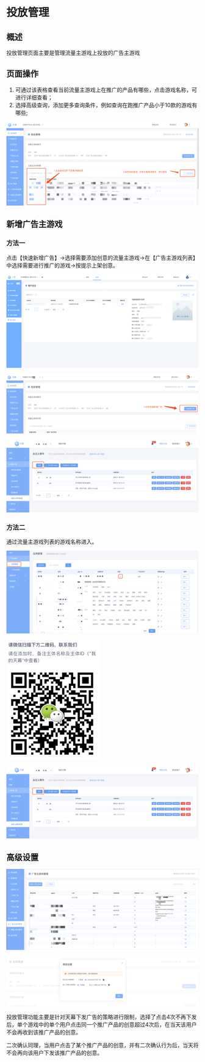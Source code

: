# 投放管理

## 概述

投放管理页面主要是管理流量主游戏上投放的广告主游戏

## 页面操作

1. 可通过该表格查看当前流量主游戏上在推广的产品有哪些，点击游戏名称，可进行详细查看；
2. 选择高级查询，添加更多查询条件，例如查询在跑推广产品小于10款的游戏有哪些;

![](../../.gitbook/assets/image%20%2853%29.png)

## 新增广告主游戏

### 方法一

点击【快速新增广告】-&gt;选择需要添加创意的流量主游戏-&gt;在【广告主游戏列表】中选择需要进行推广的游戏-&gt;按提示上架创意。

![](../../.gitbook/assets/image%20%2887%29.png)

![](../../.gitbook/assets/image%20%2886%29.png)

![](../../.gitbook/assets/image%20%28232%29.png)

### 方法二

通过流量主游戏列表的游戏名称进入。

![](../../.gitbook/assets/image%20%28231%29.png)

![](../../.gitbook/assets/image%20%28126%29.png)

![](../../.gitbook/assets/image%20%28232%29.png)

## 高级设置

![](../../.gitbook/assets/image%20%28136%29.png)

![](../../.gitbook/assets/image%20%2822%29.png)

投放管理功能主要是针对天幕下发广告的策略进行限制，选择了点击4次不再下发后，单个游戏中的单个用户点击同一个推广产品的创意超过4次后，在当天该用户不会再收到该推广产品的创意。

二次确认同理，当用户点击了某个推广产品的创意，并有二次确认行为后，当天将不会再向该用户下发该推广产品的创意。

